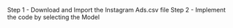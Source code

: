 Step 1 - Download and Import the Instagram Ads.csv file 
Step 2 - Implement the code by selecting the Model
